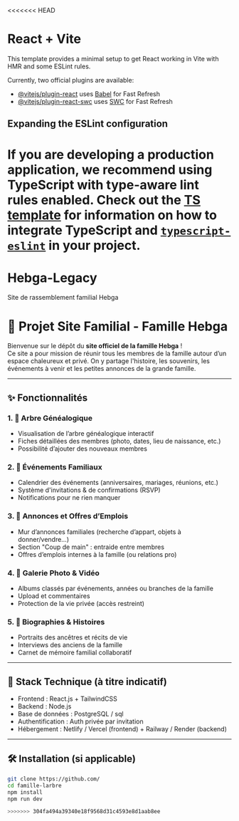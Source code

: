 <<<<<<< HEAD
# React + Vite

This template provides a minimal setup to get React working in Vite with HMR and some ESLint rules.

Currently, two official plugins are available:

- [@vitejs/plugin-react](https://github.com/vitejs/vite-plugin-react/blob/main/packages/plugin-react) uses [Babel](https://babeljs.io/) for Fast Refresh
- [@vitejs/plugin-react-swc](https://github.com/vitejs/vite-plugin-react/blob/main/packages/plugin-react-swc) uses [SWC](https://swc.rs/) for Fast Refresh

## Expanding the ESLint configuration

If you are developing a production application, we recommend using TypeScript with type-aware lint rules enabled. Check out the [TS template](https://github.com/vitejs/vite/tree/main/packages/create-vite/template-react-ts) for information on how to integrate TypeScript and [`typescript-eslint`](https://typescript-eslint.io) in your project.
=======
# Hebga-Legacy
Site de rassemblement familial Hebga 
# 🌳 Projet Site Familial - Famille Hebga 

Bienvenue sur le dépôt du **site officiel de la famille Hebga** !  
Ce site a pour mission de réunir tous les membres de la famille autour d’un espace chaleureux et privé. On y partage l'histoire, les souvenirs, les événements à venir et les petites annonces de la grande famille.

---

## ✨ Fonctionnalités

### 1. 🌳 Arbre Généalogique
- Visualisation de l’arbre généalogique interactif
- Fiches détaillées des membres (photo, dates, lieu de naissance, etc.)
- Possibilité d’ajouter des nouveaux membres

### 2. 🎉 Événements Familiaux
- Calendrier des événements (anniversaires, mariages, réunions, etc.)
- Système d'invitations & de confirmations (RSVP)
- Notifications pour ne rien manquer

### 3. 📢 Annonces et Offres d’Emplois
- Mur d’annonces familiales (recherche d’appart, objets à donner/vendre…)
- Section "Coup de main" : entraide entre membres
- Offres d’emplois internes à la famille (ou relations pro)

### 4. 📸 Galerie Photo & Vidéo
- Albums classés par événements, années ou branches de la famille
- Upload et commentaires
- Protection de la vie privée (accès restreint)

### 5. 🧬 Biographies & Histoires
- Portraits des ancêtres et récits de vie
- Interviews des anciens de la famille
- Carnet de mémoire familial collaboratif

---

## 🧱 Stack Technique (à titre indicatif)

- Frontend : React.js + TailwindCSS
- Backend : Node.js
- Base de données : PostgreSQL / sql
- Authentification : Auth privée par invitation
- Hébergement : Netlify / Vercel (frontend) + Railway / Render (backend)

---

## 🛠 Installation (si applicable)

```bash
git clone https://github.com/
cd famille-larbre
npm install
npm run dev

>>>>>>> 304fa494a39340e18f9568d31c4593e8d1aab8ee
